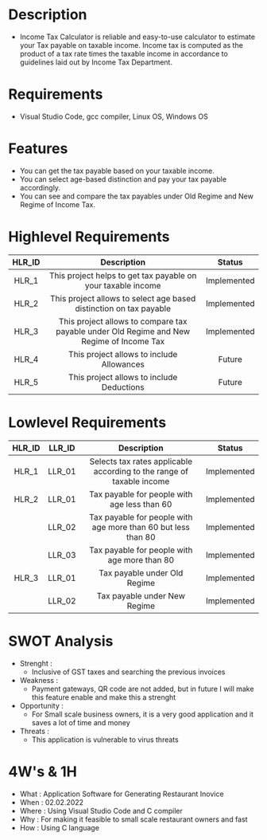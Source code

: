 # Description
* Income Tax Calculator is reliable and easy-to-use calculator to estimate your Tax payable on taxable income. Income tax is computed as the product of a tax rate times the taxable income in accordance to guidelines laid out by Income Tax Department.

# Requirements
* Visual Studio Code, gcc compiler, Linux OS, Windows OS
# Features
* You can get the tax payable based on your taxable income.
* You can select age-based distinction and pay your tax payable accordingly.
* You can see and compare the tax payables under Old Regime and New Regime of Income Tax.
   
# Highlevel Requirements
|HLR_ID|Description|Status|
|:--:|:--:|:--:|
|HLR_1|This project helps to get tax payable on your taxable income|Implemented|
|HLR_2|This project allows to select age based distinction on tax payable|Implemented|
|HLR_3|This project allows to compare tax payable under Old Regime and New Regime of Income Tax|Implemented|
|HLR_4|This project allows to include Allowances|Future|
|HLR_5|This project allows to include Deductions|Future|

    
# Lowlevel Requirements
|HLR_ID|LLR_ID|Description|Status|
|:--:|:--:|:--:|:--:|
|HLR_1|LLR_01|Selects tax rates applicable according to the range of taxable income|Implemented|
|HLR_2|LLR_01|Tax payable for people with age less than 60|Implemented|
||LLR_02|Tax payable for people with age more than 60 but less than 80|Implemented|
||LLR_03|Tax payable for people with age more than 80|Implemented|
|HLR_3|LLR_01|Tax payable under Old Regime|Implemented|
||LLR_02|Tax payable under New Regime|Implemented|



# SWOT Analysis
* Strenght : 
    * Inclusive of GST taxes and searching the previous invoices
* Weakness : 
    * Payment gateways, QR code are not added, but in future I will make this feature enable and make this a strenght
* Opportunity :
    * For Small scale business owners, it is a very good application and it saves a lot of time and money
* Threats : 
    * This application is vulnerable to virus threats

# 4W's & 1H
* What : Application Software for Generating Restaurant Inovice 
* When : 02.02.2022
* Where : Using Visual Studio Code and C compiler
* Why : For making it feasible to small scale restaurant owners and fast 
* How : Using C language

